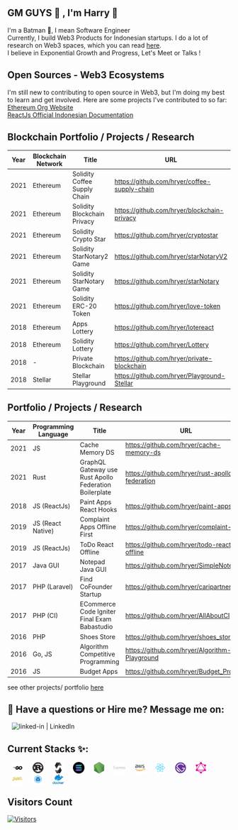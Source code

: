 ## GM GUYS 👋 , I'm Harry 🦊
I'm a Batman 🦇, I mean Software Engineer <br />
Currently, I build Web3 Products for Indonesian startups. I do a lot of research on Web3 spaces, which you can read [here](https://medium.com/hryer-dev). <br />
I believe in Exponential Growth and Progress, Let's Meet or Talks !<br />

## Open Sources - Web3 Ecosystems
I'm still new to contributing to open source in Web3, but I'm doing my best to learn and get involved. Here are some projects I've contributed to so far: <br />
[Ethereum Org Website](https://github.com/ethereum/ethereum-org-website) </br>
[ReactJs Official Indonesian Documentation](https://github.com/reactjs/id.react.dev)

## Blockchain Portfolio / Projects / Research
| Year       | Blockchain Network | Title                         | URL                                 |
|------------|----------------------|-------------------------------|-------------------------------------|
| 2021 | Ethereum               | Solidity Coffee Supply Chain | https://github.com/hryer/coffee-supply-chain
| 2021 | Ethereum               | Solidity Blockchain Privacy | https://github.com/hryer/blockchain-privacy
| 2021 | Ethereum               | Solidity Crypto Star | https://github.com/hryer/cryptostar
| 2021 | Ethereum               | Solidity StarNotary2 Game |https://github.com/hryer/starNotaryV2
| 2021 | Ethereum               |  Solidity StarNotary Game | https://github.com/hryer/starNotary
| 2021 | Ethereum               |  Solidity ERC-20 Token |https://github.com/hryer/love-token
| 2018 | Ethereum               |  Apps Lottery | https://github.com/hryer/lotereact |
| 2018 | Ethereum               |  Solidity Lottery | https://github.com/hryer/Lottery |
| 2018 | -              |  Private Blockchain | https://github.com/hryer/private-blockchain |
| 2018 | Stellar               |  Stellar Playground | https://github.com/hryer/Playground-Stellar |

## Portfolio / Projects / Research
| Year       | Programming Language | Title                         | URL                                 |
|------------|----------------------|-------------------------------|-------------------------------------|
| 2021 | JS               |  Cache Memory DS | https://github.com/hryer/cache-memory-ds |
| 2021 | Rust               |  GraphQL Gateway use Rust Apollo Federation Boilerplate | https://github.com/hryer/rust-apollo-federation  |
| 2018 | JS (ReactJs)               |  Paint Apps React Hooks | https://github.com/hryer/paint-apps  |
| 2019 | JS (React Native)               |  Complaint Apps Offline First | https://github.com/hryer/complaint-app  |
| 2019 | JS (ReactJs)               |  ToDo React Offline | https://github.com/hryer/todo-react-offline  |
| 2017 | Java GUI               |  Notepad Java GUI | https://github.com/hryer/SimpleNotepad  |
| 2017 | PHP (Laravel)               |  Find CoFounder Startup  | https://github.com/hryer/caripartner  |
| 2017 | PHP (CI)               |  ECommerce Code Igniter Final Exam Babastudio  | https://github.com/hryer/AllAboutCI  |
| 2016 | PHP               |  Shoes Store  | https://github.com/hryer/shoes_store  |
| 2016 | Go, JS               |  Algorithm Competitive Programming  | https://github.com/hryer/Algorithm-Playground  |
| 2016 | JS               |  Budget Apps  | https://github.com/hryer/Budget_Projects  |

see other projects/ portfolio [here](https://github.com/hryer/hryer/blob/main/projects.md)

## 🤙 Have a questions or Hire me? Message me on:

[<img align="left" alt="linked-in | LinkedIn" src="https://img.shields.io/badge/LinkedIn-0077B5?style=for-the-badge&logo=linkedin&logoColor=white" style="margin:0 10px"/>][linkedin]

<br />

## Current Stacks ✨:
<img align="left" alt="golang" width="26px" src="https://raw.githubusercontent.com/github/explore/80688e429a7d4ef2fca1e82350fe8e3517d3494d/topics/go/go.png" style="margin:0 10px"/>
<img align="left" alt="rust" width="26px" src="https://raw.githubusercontent.com/github/explore/80688e429a7d4ef2fca1e82350fe8e3517d3494d/topics/rust/rust.png" style="margin:0 10px"/>
<img align="left" alt="solidity" width="26px" src="https://raw.githubusercontent.com/github/explore/ba9de12f88fd08825c51928e91f1678cb5c94b26/topics/solidity/solidity.png" style="margin:0 10px"/>
<img align="left" alt="solidity" width="26px" src="https://raw.githubusercontent.com/github/explore/14191328e15689ba52d5c10e18b43417bf79b2ef/topics/solana/solana.png" style="margin:0 10px"/>
<img align="left" alt="Node.js" width="26px" src="https://raw.githubusercontent.com/github/explore/80688e429a7d4ef2fca1e82350fe8e3517d3494d/topics/nodejs/nodejs.png" style="margin:0 10px"/>
<img align="left" alt="Express.js" width="26px" src="https://raw.githubusercontent.com/github/explore/80688e429a7d4ef2fca1e82350fe8e3517d3494d/topics/express/express.png" style="margin:0 10px"/>
<img align="left" alt="aws" width="26px" src="https://raw.githubusercontent.com/github/explore/fbceb94436312b6dacde68d122a5b9c7d11f9524/topics/aws/aws.png" style="margin:0 10px"/>
<img align="left" alt="React" width="26px" src="https://raw.githubusercontent.com/github/explore/80688e429a7d4ef2fca1e82350fe8e3517d3494d/topics/react/react.png" style="margin:0 10px"/>
<img align="left" alt="Gatsby" width="26px" src="https://raw.githubusercontent.com/github/explore/e94815998e4e0713912fed477a1f346ec04c3da2/topics/gatsby/gatsby.png" style="margin:0 10px"/>
<img align="left" alt="GraphQL" width="26px" src="https://raw.githubusercontent.com/github/explore/80688e429a7d4ef2fca1e82350fe8e3517d3494d/topics/graphql/graphql.png" style="margin:0 10px"/>
<img align="left" alt="babeljs" width="26px" src="https://raw.githubusercontent.com/github/explore/cb39e2385dfcec8a661d01bfacff6b1e33bbaa9d/topics/babel/babel.png" style="margin:0 10px"/>
<img align="left" alt="webpack" width="26px" src="https://raw.githubusercontent.com/github/explore/80688e429a7d4ef2fca1e82350fe8e3517d3494d/topics/webpack/webpack.png" style="margin:0 10px"/>
<img align="left" alt="docker" width="26px" src="https://raw.githubusercontent.com/github/explore/80688e429a7d4ef2fca1e82350fe8e3517d3494d/topics/docker/docker.png" style="margin:0 10px"/>



<br />

[linkedin]: https://www.linkedin.com/in/hryer/
<br />

## Visitors Count <br />
[![Visitors](https://api.visitorbadge.io/api/visitors?path=https%3A%2F%2Fgithub.com%2Fhryer%2Fhryer&countColor=%23ba68c8&style=plastic&labelStyle=upper)](https://visitorbadge.io/status?path=https%3A%2F%2Fgithub.com%2Fhryer%2Fhryer)




